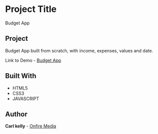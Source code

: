 
# Project Title

Budget App

## Project

Budget App built from scratch, with income, expenses, values and date. 

Link to Demo - [Budget App](https://onfiremedia.co.uk/budget)

## Built With

* HTML5
* CSS3
* JAVASCRIPT



## Author

**Carl kelly** - [Onfire Media](https://onfiremedia.co.uk)



